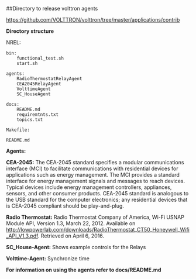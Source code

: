 
##Directory to release volttron agents

https://github.com/VOLTTRON/volttron/tree/master/applications/contrib

**Directory structure**

NREL:

    bin:
        functional_test.sh
        start.sh

    agents:
        RadioThermostatRelayAgent
        CEA2045RelayAgent
        VolttimeAgent
        SC_HouseAgent

    docs:
        README.md
        requiremtnts.txt
        topics.txt

    Makefile:

    README.md    


**Agents:**

**CEA-2045:**
The CEA-2045 standard specifies a modular communications interface (MCI) to facilitate communications with residential devices for applications such as energy management. The MCI provides a standard interface for energy management signals and messages to reach devices. Typical devices include energy management controllers, appliances, sensors, and other consumer products. CEA-2045 standard is analogous to the USB standard for the computer electronics; any residential devices that is CEA-2045 compliant should be play-and-plug.

**Radio Thermostat:**
Radio Thermostat Company of America, Wi-Fi USNAP Module API, Version 1.3, March 22, 2012. Available on http://lowpowerlab.com/downloads/RadioThermostat_CT50_Honeywell_Wifi_API_V1.3.pdf. Retrieved on April 6, 2016.

**SC_House-Agent:**
Shows example controls for the Relays

**Volttime-Agent:**
Synchronize time

**For information on using the agents refer to docs/README.md**
